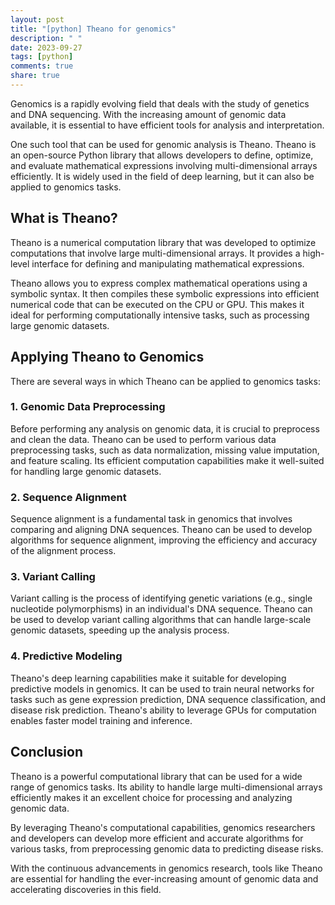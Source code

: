 ```yaml
---
layout: post
title: "[python] Theano for genomics"
description: " "
date: 2023-09-27
tags: [python]
comments: true
share: true
---
```


Genomics is a rapidly evolving field that deals with the study of genetics and DNA sequencing. With the increasing amount of genomic data available, it is essential to have efficient tools for analysis and interpretation.

One such tool that can be used for genomic analysis is Theano. Theano is an open-source Python library that allows developers to define, optimize, and evaluate mathematical expressions involving multi-dimensional arrays efficiently. It is widely used in the field of deep learning, but it can also be applied to genomics tasks.

## What is Theano?

Theano is a numerical computation library that was developed to optimize computations that involve large multi-dimensional arrays. It provides a high-level interface for defining and manipulating mathematical expressions.

Theano allows you to express complex mathematical operations using a symbolic syntax. It then compiles these symbolic expressions into efficient numerical code that can be executed on the CPU or GPU. This makes it ideal for performing computationally intensive tasks, such as processing large genomic datasets.

## Applying Theano to Genomics

There are several ways in which Theano can be applied to genomics tasks:

### 1. Genomic Data Preprocessing

Before performing any analysis on genomic data, it is crucial to preprocess and clean the data. Theano can be used to perform various data preprocessing tasks, such as data normalization, missing value imputation, and feature scaling. Its efficient computation capabilities make it well-suited for handling large genomic datasets.

### 2. Sequence Alignment

Sequence alignment is a fundamental task in genomics that involves comparing and aligning DNA sequences. Theano can be used to develop algorithms for sequence alignment, improving the efficiency and accuracy of the alignment process.

### 3. Variant Calling

Variant calling is the process of identifying genetic variations (e.g., single nucleotide polymorphisms) in an individual's DNA sequence. Theano can be used to develop variant calling algorithms that can handle large-scale genomic datasets, speeding up the analysis process.

### 4. Predictive Modeling

Theano's deep learning capabilities make it suitable for developing predictive models in genomics. It can be used to train neural networks for tasks such as gene expression prediction, DNA sequence classification, and disease risk prediction. Theano's ability to leverage GPUs for computation enables faster model training and inference.

## Conclusion

Theano is a powerful computational library that can be used for a wide range of genomics tasks. Its ability to handle large multi-dimensional arrays efficiently makes it an excellent choice for processing and analyzing genomic data.

By leveraging Theano's computational capabilities, genomics researchers and developers can develop more efficient and accurate algorithms for various tasks, from preprocessing genomic data to predicting disease risks.

With the continuous advancements in genomics research, tools like Theano are essential for handling the ever-increasing amount of genomic data and accelerating discoveries in this field.